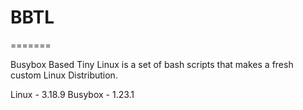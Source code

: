 # BBTL
=======

Busybox Based Tiny Linux is a set of bash scripts that makes a fresh custom Linux Distribution.

Linux - 3.18.9
Busybox - 1.23.1

